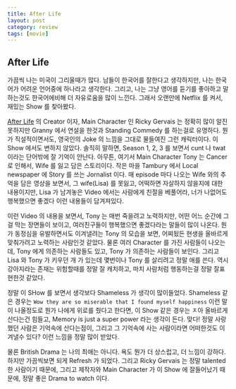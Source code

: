 ```yaml
---
title: After Life
layout: post
category: review
tags: [movie]
---
```


## After Life

가끔씩 나는 미국이 그리울때가 많다. 남들이 한국어를 잘한다고 생각하지만, 나는 한국어가 어려운 언어중에 하나라고 생각한다. 그리고, 나는 그냥 영어를 듣기를 좋아하고 말하는것도 한국어에비해 더 자유로움을 많이 느낀다. 그래서 오랜만에 Netflix 를 켜서, 재밌는 Show 를 찾아봤다.

[After Life](https://www.imdb.com/title/tt8398600/) 의 Creator 이자, Main Character 인 Ricky Gervais 는 정확히 많이 알진 못하지만 Granny 에서 연설을 한것과 Standing Commedy 를 하는걸로 유명하다. 뭔가 직설적이면서도, 영국인의 Joke 의 느낌을 그대로 물들여진 그런 캐릭터이다. 이 Show 에서도 변하지 않았다. 솔직히 말하면, Season 1, 2, 3 를 보면서 cunt 나 twat 이라는 단어밖에 잘 기억이 안난다. 아무튼, 여기서 Main Character Tony 는 Cancer 로 인해서, Wife 를 잃고 담은 스토리이다. 작은 마을 Tambury 에서 Local newspaper 에 Story 를 쓰는 Jornalist 이다. 매 episode 마다 나오는 Wife 와의 추억을 담은 영상을 보면서, 그 wife(Lisa) 를 못잃고, 어떡하면 자살하지 않을지에 대한 내용이지만, Lisa 가 남겨놓은 Video 에서는 사람에게 친절을 베풀어라, 너가 나없어도 행복했으면 좋겠다 이런 내용들이 담겨져있다.

이런 Video 의 내용을 보면서, Tony 는 매번 죽을려고 노력하지만, 어떤 어느 순간에 그걸 막는 장면들이 보이고, 여러친구들이 행복했으면 좋겠다라는 말들이 많이 나온다. 뭔가 동정심을 유발하면서도 이겨낼려는 Tony 의 모습을 보면, 어찌됬든 현생을 올바르게 맞춰가려고 노력하는 사람인것 같았다. 물론 여러 Character 를 가진 사람들이 나오는데, Tony 에게 의존하는 사람들도 있고, Tony 가 의존하는 사람들이 보인다. 그리고 Lisa 와 Tony 가 키우던 개 가 있는데 몇번이나 Tony 를 살리려고 정말 애를 쓴다. 역시 강아지라는 존재는 위험할때를 정말 잘 캐치하고, 마치 사람처럼 행동하는걸 정말 잘표현한것 같았다.

정말 이 SHow 를 보면서 생각보다 Shameless 가 생각이 많이들었다. Shameless 같은 경우는 `Wow they are so miserable that I found myself happiness` 이런 말이 나올정도로 뭔가 나에게 위로를 줬다고 한다면, 이 Show 같은 경우는 ㅈ아 올바르게 산다는건 힘들고, Memory is just a super power 라는 생각이 든다. 맞다! 정말 사랑했던 사람은 기억속에 산다는점이, 그리고 그 기억속에 사는 사람이라면 어떠한것도 이겨낼수 있다? 이런 느낌을 정말 많이 받았다.

물론 British Drama 는 나의 최애는 아니다. 욕도 뭔가 더 상스럽고, 더 느낌이 강하다. 하지만 가끔씩보면 되게 Refresh 가 되었다. 그리고 Ricky Gervais 는 정말 talented 한 사람이기 때문에, 그리고 제작자와 Main Character 가 이 Show 에 잘들어났기 때문에, 정말 좋은 Drama to watch 이다.